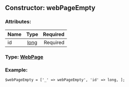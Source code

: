 ## Constructor: webPageEmpty  

### Attributes:

| Name     |    Type       | Required |
|----------|:-------------:|---------:|
|id|[long](../types/long.md) | Required|



### Type: [WebPage](../types/WebPage.md)


### Example:

```
$webPageEmpty = ['_' => webPageEmpty', 'id' => long, ];
```